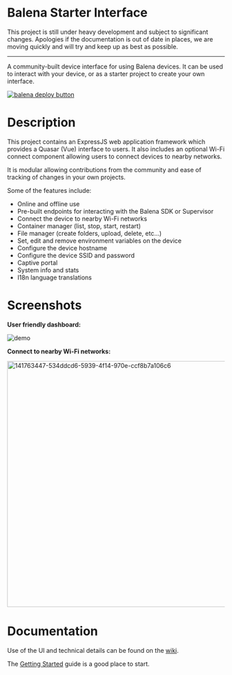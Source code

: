 # Balena Starter Interface

This project is still under heavy development and subject to significant changes. Apologies if the documentation is out of date in places, we are moving quickly and will try and keep up as best as possible.

---

A community-built device interface for using Balena devices. It can be used to interact with your device, or as a starter project to create your own interface.

[![balena deploy button](https://www.balena.io/deploy.svg)](https://dashboard.balena-cloud.com/deploy?repoUrl=https://github.com/maggie0002/balena-device-ui)

# Description

This project contains an ExpressJS web application framework which provides a Quasar (Vue) interface to users. It also includes an optional Wi-Fi connect component allowing users to connect devices to nearby networks.

It is modular allowing contributions from the community and ease of tracking of changes in your own projects.

Some of the features include:

- Online and offline use
- Pre-built endpoints for interacting with the Balena SDK or Supervisor
- Connect the device to nearby Wi-Fi networks
- Container manager (list, stop, start, restart)
- File manager (create folders, upload, delete, etc...)
- Set, edit and remove environment variables on the device
- Configure the device hostname
- Configure the device SSID and password
- Captive portal
- System info and stats
- I18n language translations

# Screenshots

<b>User friendly dashboard:</b>

![demo](https://user-images.githubusercontent.com/64841595/191008762-ea97f42c-a7bb-4ecb-abe8-5d57874da9b3.png)

<b>Connect to nearby Wi-Fi networks:</b>

<img width="569" alt="141763447-534ddcd6-5939-4f14-970e-ccf8b7a106c6" src="https://user-images.githubusercontent.com/64841595/157092424-561961e5-6914-4e42-955f-fe8a02e9c370.png">

# Documentation

Use of the UI and technical details can be found on the [wiki](https://github.com/maggie0002/balena-device-ui/wiki).

The [Getting Started](https://github.com/maggie0002/balena-device-ui/wiki/Getting-Started) guide is a good place to start.
